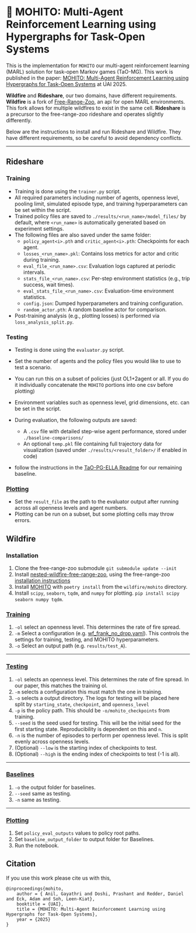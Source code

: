 # 🍹 MOHITO: Multi-Agent Reinforcement Learning using Hypergraphs for Task-Open Systems

This is the implementation for `MOHITO` our multi-agent reinforcement learning (MARL) solution for task-open Markov games (TaO-MG). This work is published in the paper: [MOHITO: Multi-Agent Reinforcement Learning using Hypergraphs for Task-Open Systems](http://thinc.cs.uga.edu/files/adresUAI25_cameraready.pdf) at UAI 2025. 

**Wildfire** and **Rideshare**, our two domains, have different requirements. **Wildfire** is a fork of [Free-Range-Zoo](https://github.com/oasys-mas/free-range-zoo), an api for open MARL environments. This fork allows for multiple wildfires to exist in the same cell.  **Rideshare** is a precursor to the free-range-zoo rideshare and operates slightly differently.

Below are the instructions to install and run Rideshare and Wildfire. They have different requirements, so be careful to avoid dependency conflicts. 

---

## Rideshare

### Training
- Training is done using the `trainer.py` script.
- All required parameters including number of agents, openness level, pooling limit, simulated episode type, and training hyperparameters can be set within the script.
- Trained policy files are saved to `./results/<run_name>/model_files/` by default, where `<run_name>` is automatically generated based on experiment settings.
- The following files are also saved under the same folder:
  - `policy_agent<i>.pth` and `critic_agent<i>.pth`: Checkpoints for each agent.
  - `losses_<run_name>.pkl`: Contains loss metrics for actor and critic during training.
  - `eval_file_<run_name>.csv`: Evaluation logs captured at periodic intervals.
  - `stats_file_<run_name>.csv`: Per-step environment statistics (e.g., trip success, wait times).
  - `eval_stats_file_<run_name>.csv`: Evaluation-time environment statistics.
  - `config.json`: Dumped hyperparameters and training configuration.
  - `random_actor.pth`: A random baseline actor for comparison.
- Post-training analysis (e.g., plotting losses) is performed via `loss_analysis_split.py`.

### Testing
- Testing is done using the `evaluator.py` script.
- Set the number of agents and the policy files you would like to use to test a scenario.
- You can run this on a subset of policies (just OL1+2agent or all. If you do it individually concatenate the `MOHITO` portions into one csv before plotting)
- Environment variables such as openness level, grid dimensions, etc. can be set in the script.
- During evaluation, the following outputs are saved:
  - A `.csv` file with detailed step-wise agent performance, stored under `./baseline-comparisons/`
  - An optional `temp.pkl` file containing full trajectory data for visualization (saved under `./results/<result_folder>/` if enabled in code)

- follow the instructions in the [TaO-PG-ELLA Readme](./rideshare/tao_pg_ella/README.md) for our remaining baseline.

### [Plotting](./rideshare/plotting_rideshare.ipynb)
- Set the `result_file` as the path to the evaluator output after running across all openness levels and agent numbers. 
- Plotting can be run on a subset, but some plotting cells may throw errors. 


## Wildfire

### Installation

1. Clone the free-range-zoo submodule `git submodule update --init`
2. Install [nested-wildfire-free-range-zoo](https://github.com/oasys-mas/nested-wildfire-free-range-zoo), using the free-range-zoo [installation instructions](https://oasys-mas.github.io/free-range-zoo/introduction/installation.html) 
3. Install [MOHITO](./wildfire/mohito/) with `poetry install` from the `wildfire/mohito` directory.
4. Install `scipy`, `seaborn`, `tqdm`, and `numpy` for plotting. `pip install scipy seaborn numpy tqdm`.


### [Training](./wildfire/mohito_wf_trainer.py)
1. `-ol` select an openness level. This determines the rate of fire spread.
2. `-m` Select a configuration (e.g. [wf_frank_no_drop.yaml](./wildfire/configs/wf_frank_no_drop.yaml)). This controls the settings for training, testing, and MOHITO hyperparameters.
3. `-o` Select an output path (e.g. `results/test_A`). 

---

### [Testing](./wildfire/mohito_wf_tester.py)

1. `-ol` selects an openness level. This determines the rate of fire spread. In our paper, this matches the training ol.
2. `-m` selects a configuration this must match the one in training.
3. `-o` selects a output directory. The logs for testing will be placed here split by `starting_state`, `checkpoint`, and `openness_level`
4. `-p` is the policy path. This should be `-o/mohito_checkpoints` from training.
5. `--seed` is the seed used for testing. This will be the initial seed for the first starting state. Reproducibility is dependent on this and `n`.
6. `-n` is the number of episodes to perform per openness level. This is split evenly across openness levels. 
7. (Optional) `--low` is the starting index of checkpoints to test.
8. (Optional) `--high` is the ending index of checkpoints to test (-1 is all).


---

### [Baselines](./wildfire/baseline_generator.py)

1. `-o` the output folder for baselines. 
2. `--seed` same as testing.
3. `-n` same as testing.

---

### [Plotting](./wildfire/plotting_wildfire.ipynb)

1. Set `policy_eval_outputs` values to policy root paths. 
2. Set `baseline_output_folder` to output folder for Baselines.
3. Run the notebook.



## Citation

If you use this work please cite us with this,

```
@inproceedings{mohito,
    author = { Anil, Gayathri and Doshi, Prashant and Redder, Daniel and Eck, Adam and Soh, Leen-Kiat},
    booktitle = {UAI},
    title = {MOHITO: Multi-Agent Reinforcement Learning using Hypergraphs for Task-Open Systems},
    year = {2025}
}
```

